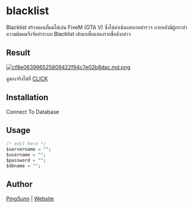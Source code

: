 # blacklist

Blacklist สร้างตอนที่ผมได้เล่น FiveM (GTA V) ซึ่งได้ดำเนินบทบาทตำรวจ ภายหลังมีผู้กระทำความผิดผมจึงจัดทำระบบ Blacklist เข้ามาเพื่อแสดงรายชื่อดังกล่าว

## Result

[![cf8e063996525809422f94c7e02b8dac.md.png](https://www.img.in.th/images/cf8e063996525809422f94c7e02b8dac.md.png)](https://www.img.in.th/image/W0HC3E)

ดูของจริงได้ที่ [CLICK](https://www.ping-pongsakorn.online/blacklist)

## Installation

Connect To Database

## Usage

```sql
/* edit here */
$servername = "";
$username = "";
$password = "";
$dbname = "";

```


## Author
[PingSunn](https://www.fb.com/pingsunn) | [Website](https://ping-pongskaorn.online)
